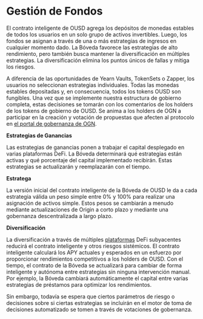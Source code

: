 # Gestión de Fondos

El contrato inteligente de OUSD agrega los depósitos de monedas estables de todos los usuarios en un solo grupo de activos invertibles. Luego, los fondos se asignan a través de una o más estrategias de ingresos en cualquier momento dado. La Bóveda favorece las estrategias de alto rendimiento, pero también busca mantener la diversificación en múltiples estrategias. La diversificación elimina los puntos únicos de fallas y mitiga los riesgos.

A diferencia de las oportunidades de Yearn Vaults, TokenSets o Zapper, los usuarios no seleccionan estrategias individuales. Todas las monedas estables depositadas y, en consecuencia, todos los tokens OUSD son fungibles. Una vez que se implemente nuestra estructura de gobierno completa, estas decisiones se tomarán con los comentarios de los holders de los tokens de gobierno de OUSD. Se anima a los holders de OGN a participar en la creación y votación de propuestas que afecten al protocolo en [el portal de gobernanza de OGN](https://vote.originprotocol.com).

**Estrategias de Ganancias**

Las estrategias de ganancias ponen a trabajar el capital desplegado en varias plataformas DeFi. La Bóveda determinará qué estrategias están activas y qué porcentaje del capital implementado recibirán. Estas estrategias se actualizarán y reemplazarán con el tiempo.

**Estratega**

La versión inicial del contrato inteligente de la Bóveda de OUSD le da a cada estrategia válida un peso simple entre 0% y 100% para realizar una asignación de activos simple. Estos pesos se cambiarán a menudo mediante actualizaciones de Origin a corto plazo y mediante una gobernanza descentralizada a largo plazo.

**Diversificación**

La diversificación a través de múltiples [plataformas](supported-strategies/) DeFi subyacentes reducirá el contrato inteligente y otros riesgos sistémicos. El contrato inteligente calculará los APY actuales y esperados en un esfuerzo por proporcionar rendimientos competitivos a los holders de OUSD. Con el tiempo, el contrato de la Bóveda se actualizará para cambiar de forma inteligente y autónoma entre estrategias sin ninguna intervención manual. Por ejemplo, la Bóveda cambiará automáticamente el capital entre varias estrategias de préstamos para optimizar los rendimientos.

Sin embargo, todavía se espera que ciertos parámetros de riesgo o decisiones sobre si ciertas estrategias se incluirán en el motor de toma de decisiones automatizado se tomen a través de votaciones de gobernanza. 

